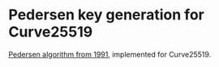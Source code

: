 # Pedersen key generation for Curve25519

[Pedersen algorithm from 1991](https://www.cryptoworkshop.com/ximix/lib/exe/fetch.php?media=pedersen.pdf), implemented for Curve25519.
